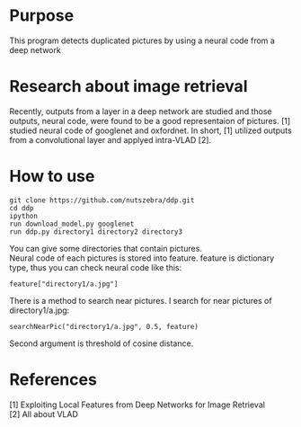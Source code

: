 # Purpose
This program detects duplicated pictures by using a neural code from a deep network

# Research about image retrieval
Recently, outputs from a layer in a deep network are studied and those outputs, neural code, were found to be a good representaion of pictures.
[1] studied neural code of googlenet and oxfordnet. In short, [1] utilized outputs from a convolutional layer and applyed intra-VLAD [2].

# How to use

    git clone https://github.com/nutszebra/ddp.git
    cd ddp
    ipython
    run download_model.py googlenet  
    run ddp.py directory1 directory2 directory3  

You can give some directories that contain pictures.  
Neural code of each pictures is stored into feature. feature is dictionary type, thus you can check neural code like this:

    feature["directory1/a.jpg"]

There is a method to search near pictures. I search for near pictures of directory1/a.jpg:

    searchNearPic("directory1/a.jpg", 0.5, feature)

Second argument is threshold of cosine distance.

# References
[1] Exploiting Local Features from Deep Networks for Image Retrieval  
[2] All about VLAD  
